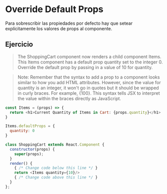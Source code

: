# Override Default Props

Para sobrescribir las propiedades por defecto hay que setear explícitamente los valores de props al componente.

## Ejercicio
> The ShoppingCart component now renders a child component Items. This Items component has a default prop quantity set to the integer 0. Override the default prop by passing in a value of 10 for quantity.

> Note: Remember that the syntax to add a prop to a component looks similar to how you add HTML attributes. However, since the value for quantity is an integer, it won't go in quotes but it should be wrapped in curly braces. For example, {100}. This syntax tells JSX to interpret the value within the braces directly as JavaScript.

```js
const Items = (props) => {
  return <h1>Current Quantity of Items in Cart: {props.quantity}</h1>
}

Items.defaultProps = {
  quantity: 0
}

class ShoppingCart extends React.Component {
  constructor(props) {
    super(props);
  }
  render() {
    { /* Change code below this line */ }
    return <Items quantity={10}/>
    { /* Change code above this line */ }
  }
};
```
